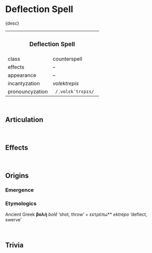 # Deflection Spell

{desc}


<table>
  <tr>
    <th colspan="2"> <h3> Deflection Spell </h3> </th>
  </tr>
  <tr>
    <td> class </td>
    <td> counterspell </td>
  </th>
  <tr>
    <td> effects </td>
    <td> – </td>
  </tr>
  <tr>
    <td> appearance </td>
    <td> – </td>
  </tr>
  <tr>
    <td> incantyzation </td>
    <td> <em> volektrepis </em> </td>
  </tr>
  <tr>
    <td> pronouncyzation </td>
    <td> <code> /ˌvɒlɛkˈtrɛpɪs/ </code> </td>
  </tr>
</table>


<br>


## Articulation


<br>


## Effects


<br>


## Origins

### Emergence

### Etymologics
Ancient Greek **βολή** *bolḗ* ‘shot, throw’ + εκτρέπω** *ektrépo* ‘deflect, swerve’


<br>


## Trivia
